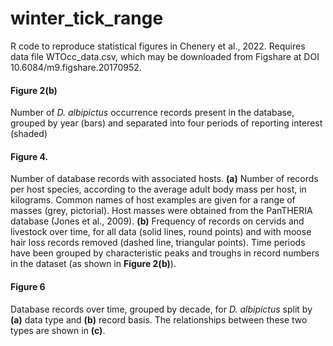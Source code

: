 # winter_tick_range
R code to reproduce statistical figures in Chenery et al., 2022. Requires data file WTOcc_data.csv, which may be downloaded from Figshare at DOI 10.6084/m9.figshare.20170952.

#### Figure 2(b) 
Number of <i> D. albipictus</i>  occurrence records present in the database, grouped by year (bars) and separated into four periods of reporting interest (shaded)

#### Figure 4. 
Number of database records with associated hosts. <b>(a)</b> Number of records per host species, according to the average adult body mass per host, in kilograms. Common names of host examples are given for a range of masses (grey, pictorial). Host masses were obtained from the PanTHERIA database (Jones et al., 2009). <b>(b)</b> Frequency of records on cervids and livestock over time, for all data (solid lines, round points) and with moose hair loss records removed (dashed line, triangular points). Time periods have been grouped by characteristic peaks and troughs in record numbers in the dataset (as shown in <b>Figure 2(b)</b>). 

#### Figure 6 
Database records over time, grouped by decade, for <i>D. albipictus</i> split by <b>(a)</b> data type and <b>(b)</b> record basis. The relationships between these two types are shown in <b>(c)</b>.
